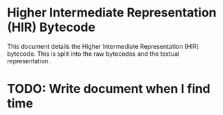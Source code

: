 # Higher Intermediate Representation (HIR) Bytecode
This document details the Higher Intermediate Representation (HIR) bytecode. This is split into the raw bytecodes and the textual representation.

# TODO: Write document when I find time
